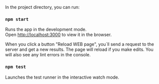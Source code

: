 In the project directory, you can run:

### `npm start`

Runs the app in the development mode.<br />
Open [http://localhost:3000](http://localhost:3000) to view it in the browser.

When you click a button "Reload WEB page", you`ll send a request to the server and get a new results.
The page will reload if you make edits.
You will also see any lint errors in the console.

### `npm test`

Launches the test runner in the interactive watch mode.<br />

